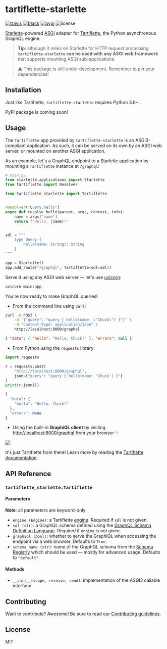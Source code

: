 # tartiflette-starlette

[![travis](https://img.shields.io/travis/tartiflette/tartiflette-starlette.svg)](https://travis-ci.org/tartiflette/tartiflette-starlette)
[![black](https://img.shields.io/badge/code_style-black-000000.svg)](https://github.com/ambv/black)
[![pypi](https://img.shields.io/pypi/v/tartiflette-starlette.svg)][pypi-url]
![license](https://img.shields.io/badge/license-MIT-green.svg)

[pypi-url]: https://pypi.org/project/tartiflette-starlette/

[Starlette]-powered [ASGI] adapter for [Tartiflette], the Python asynchronous GraphQL engine.

> **Tip**: although it relies on Starlette for HTTP request processing, **`tartiflette-starlette` can be used with any ASGI web framework** that supports mounting ASGI sub-applications.

> ⚠️ This package is still under development. Remember to pin your dependencies!

[asgi]: https://asgi.readthedocs.io/
[starlette]: https://www.starlette.io
[tartiflette]: https://tartiflette.io

## Installation

Just like Tartiflette, `tartiflette-starlette` requires Python 3.6+.

PyPI package is coming soon!

<!--
Assuming you have [Tartiflette installed](https://tartiflette.io/docs/tutorial/install-tartiflette), you can install `tartiflette-starlette` from PyPI:

```bash
pip install tartiflette-starlette
```
-->

## Usage

The `Tartiflette` app provided by `tartiflette-starlette` is an ASGI3-compliant application. As such, it can be served on its own by an ASGI web server, or mounted on another ASGI application.

As an example, let's a GraphQL endpoint to a Starlette application by mounting a `Tartiflette` instance at `/graphql`:

```python
# main.py
from starlette.applications import Starlette
from tartiflette import Resolver

from tartiflette_starlette import Tartiflette


@Resolver("Query.hello")
async def resolve_hello(parent, args, context, info):
    name = args["name"]
    return f"Hello, {name}!"


sdl = """
    type Query {
        hello(name: String): String
    }
"""

app = Starlette()
app.add_route("/graphql", Tartiflette(sdl=sdl))
```

Serve it using any ASGI web server — let's use [uvicorn]:

[uvicorn]: https://www.uvicorn.org

```bash
uvicorn main:app
```

You're now ready to make GraphQL queries!

- From the command line using `curl`:

```bash
curl -X POST \
    -d '{"query": "query { hello(name: \"Chuck\") }"}' \
    -H "Content-Type: application/json" \
    http://localhost:8000/graphql
```

```json
{ "data": { "hello": "Hello, Chuck!" }, "errors": null }
```

- From Python using the `requests` library:

```python
import requests

r = requests.post(
    "http://localhost:8000/graphql",
    json={"query": "query { hello(name: 'Chuck') }"}
)
print(r.json())
```

```python
{
  "data": {
    "hello": "Hello, Chuck!"
  },
  "errors": None
}
```

- Using the built-in **GraphiQL client** by visiting [http://localhost:8000/graphql](http://localhost:8000/graphql) from your browser ✨

![](https://github.com/tartiflette/tartiflette-starlette/blob/master/img/graphiql.png?raw=true)

It's just Tartiflette from there! Learn more by reading the [Tartiflette documentation][tartiflette].

## API Reference

### `tartiflette_starlette.Tartiflette`

#### Parameters

**Note**: all parameters are keyword-only.

- `engine (Engine)`: a Tartiflette [engine](https://tartiflette.io/docs/api/engine). Required if `sdl` is not given.
- `sdl (str)`: a GraphQL schema defined using the [GraphQL Schema Definition Language](https://graphql.org/learn/schema/). Required if `engine` is not given.
- `graphiql (bool)`: whether to serve the GraphiQL when accessing the endpoint via a web browser. Defaults to `True`.
- `schema_name (str)`: name of the GraphQL schema from the [Schema Registry](https://tartiflette.io/docs/api/schema-registry/) which should be used — mostly for advanced usage. Defaults to `"default"`.

#### Methods

- `__call__(scope, receive, send)`: implementation of the ASGI3 callable interface.

## Contributing

Want to contribute? Awesome! Be sure to read our [Contributing guidelines](https://github.com/tartiflette/tartiflette-starlette/tree/master/CONTRIBUTING.md).

## License

MIT
